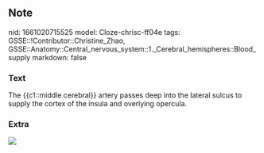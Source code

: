 ## Note
nid: 1661020715525
model: Cloze-chrisc-ff04e
tags: GSSE::!Contributor::Christine_Zhao, GSSE::Anatomy::Central_nervous_system::1._Cerebral_hemispheres::Blood_supply
markdown: false

### Text
<div>
  <div>
    <div>
      <div>
        <div>
          The {{c1::middle cerebral}} artery passes deep into the
          lateral sulcus to supply the cortex of the insula and
          overlying opercula.
        </div>
      </div>
    </div>
  </div>
</div>

### Extra
<img src="paste-63fc7321ea14fd5b438e0db89f4960c381f82cae.jpg">
